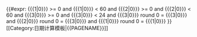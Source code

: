 {{#expr:
  {{{1|0}}} >= 0 and
  {{{1|0}}} < 60 and
  {{{2|0}}} >= 0 and
  {{{2|0}}} < 60 and
  {{{3|0}}} >= 0 and
  {{{3|0}}} < 24 and
  {{{3|0}}} round 0 = {{{3|0}}} and
  {{{2|0}}} round 0 = {{{3|0}}} and
  {{{1|0}}} round 0 = {{{1|0}}}
}}<noinclude>
[[Category:日期计算模板|{{PAGENAME}}]]</noinclude>